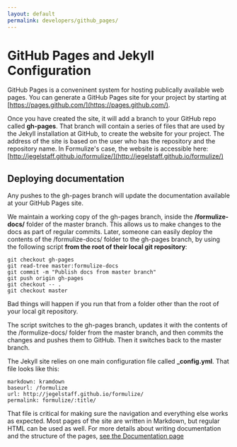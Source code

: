 ```yaml
---
layout: default
permalink: developers/github_pages/
---
```


# GitHub Pages and Jekyll Configuration

GitHub Pages is a conveninent system for hosting publically available web pages. You can generate a GitHub Pages site for your project by starting at [https://pages.github.com/](https://pages.github.com/).

Once you have created the site, it will add a branch to your GitHub repo called **gh-pages**.  That branch will contain a series of files that are used by the Jekyll installation at GitHub, to create the website for your project.  The address of the site is based on the user who has the repository and the repository name.  In Formulize's case, the website is accessible here: [http://jegelstaff.github.io/formulize/](http://jegelstaff.github.io/formulize/)

## Deploying documentation

Any pushes to the gh-pages branch will update the documentation available at your GitHub Pages site.

We maintain a working copy of the gh-pages branch, inside the **/formulize-docs/** folder of the master branch.  This allows us to make changes to the docs as part of regular commits.  Later, someone can easily deploy the contents of the /formulize-docs/ folder to the gh-pages branch, by using the following script **from the root of their local git repository**:

    git checkout gh-pages
    git read-tree master:formulize-docs
    git commit -m "Publish docs from master branch"
    git push origin gh-pages
    git checkout -- .
    git checkout master
    
Bad things will happen if you run that from a folder other than the root of your local git repository.

The script switches to the gh-pages branch, updates it with the contents of the /formulize-docs/ folder from the master branch, and then commits the changes and pushes them to GitHub.  Then it switches back to the master branch.

The Jekyll site relies on one main configuration file called **_config.yml**.  That file looks like this:

    markdown: kramdown
    baseurl: /formulize
    url: http://jegelstaff.github.io/formulize/
    permalink: formulize/:title/
    
That file is critical for making sure the navigation and everything else works as expected.  Most pages of the site are written in Markdown, but regular HTML can be used as well.  For more details about writing documentation and the structure of the pages, [see the Documentation page](../version_control/documentation)